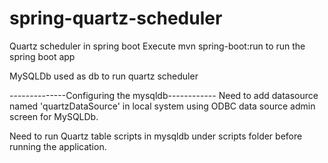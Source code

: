 # spring-quartz-scheduler
Quartz scheduler in spring boot
Execute mvn spring-boot:run to run the spring boot app

MySQLDb used as db to run quartz scheduler 

--------------Configuring the mysqldb------------
Need to add datasource named 'quartzDataSource' in local system using ODBC data source admin screen for MySQLDb.

Need to run Quartz table scripts in mysqldb under scripts folder before running the application. 

